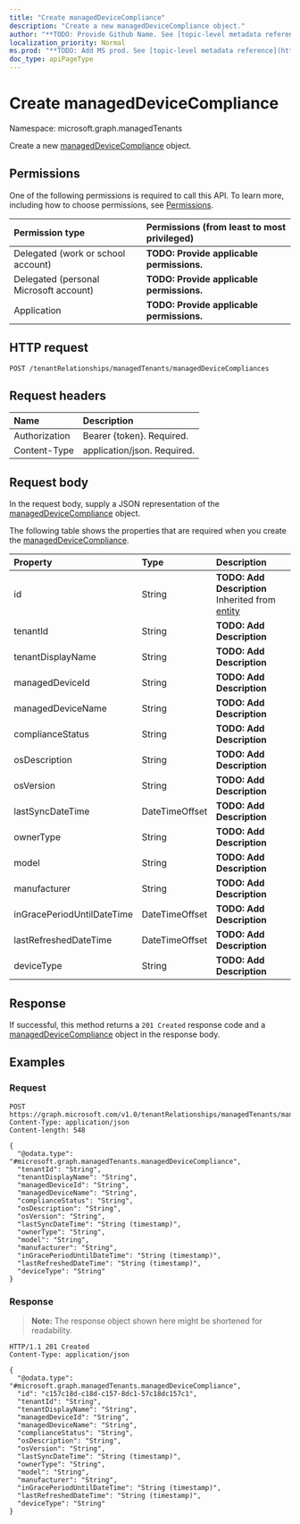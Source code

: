 ```yaml
---
title: "Create managedDeviceCompliance"
description: "Create a new managedDeviceCompliance object."
author: "**TODO: Provide Github Name. See [topic-level metadata reference](https://msgo.azurewebsites.net/add/document/guidelines/metadata.html#topic-level-metadata)**"
localization_priority: Normal
ms.prod: "**TODO: Add MS prod. See [topic-level metadata reference](https://msgo.azurewebsites.net/add/document/guidelines/metadata.html#topic-level-metadata)**"
doc_type: apiPageType
---
```


# Create managedDeviceCompliance
Namespace: microsoft.graph.managedTenants



Create a new [managedDeviceCompliance](../resources/managedtenants-manageddevicecompliance.md) object.

## Permissions
One of the following permissions is required to call this API. To learn more, including how to choose permissions, see [Permissions](/graph/permissions-reference).

|Permission type|Permissions (from least to most privileged)|
|:---|:---|
|Delegated (work or school account)|**TODO: Provide applicable permissions.**|
|Delegated (personal Microsoft account)|**TODO: Provide applicable permissions.**|
|Application|**TODO: Provide applicable permissions.**|

## HTTP request

<!-- {
  "blockType": "ignored"
}
-->
``` http
POST /tenantRelationships/managedTenants/managedDeviceCompliances
```

## Request headers
|Name|Description|
|:---|:---|
|Authorization|Bearer {token}. Required.|
|Content-Type|application/json. Required.|

## Request body
In the request body, supply a JSON representation of the [managedDeviceCompliance](../resources/managedtenants-manageddevicecompliance.md) object.

The following table shows the properties that are required when you create the [managedDeviceCompliance](../resources/managedtenants-manageddevicecompliance.md).

|Property|Type|Description|
|:---|:---|:---|
|id|String|**TODO: Add Description** Inherited from [entity](../resources/managedtenants-entity.md)|
|tenantId|String|**TODO: Add Description**|
|tenantDisplayName|String|**TODO: Add Description**|
|managedDeviceId|String|**TODO: Add Description**|
|managedDeviceName|String|**TODO: Add Description**|
|complianceStatus|String|**TODO: Add Description**|
|osDescription|String|**TODO: Add Description**|
|osVersion|String|**TODO: Add Description**|
|lastSyncDateTime|DateTimeOffset|**TODO: Add Description**|
|ownerType|String|**TODO: Add Description**|
|model|String|**TODO: Add Description**|
|manufacturer|String|**TODO: Add Description**|
|inGracePeriodUntilDateTime|DateTimeOffset|**TODO: Add Description**|
|lastRefreshedDateTime|DateTimeOffset|**TODO: Add Description**|
|deviceType|String|**TODO: Add Description**|



## Response

If successful, this method returns a `201 Created` response code and a [managedDeviceCompliance](../resources/managedtenants-manageddevicecompliance.md) object in the response body.

## Examples

### Request
<!-- {
  "blockType": "request",
  "name": "create_manageddevicecompliance_from_"
}
-->
``` http
POST https://graph.microsoft.com/v1.0/tenantRelationships/managedTenants/managedDeviceCompliances
Content-Type: application/json
Content-length: 548

{
  "@odata.type": "#microsoft.graph.managedTenants.managedDeviceCompliance",
  "tenantId": "String",
  "tenantDisplayName": "String",
  "managedDeviceId": "String",
  "managedDeviceName": "String",
  "complianceStatus": "String",
  "osDescription": "String",
  "osVersion": "String",
  "lastSyncDateTime": "String (timestamp)",
  "ownerType": "String",
  "model": "String",
  "manufacturer": "String",
  "inGracePeriodUntilDateTime": "String (timestamp)",
  "lastRefreshedDateTime": "String (timestamp)",
  "deviceType": "String"
}
```


### Response
>**Note:** The response object shown here might be shortened for readability.
<!-- {
  "blockType": "response",
  "truncated": true,
  "@odata.type": "microsoft.graph.managedTenants.managedDeviceCompliance"
}
-->
``` http
HTTP/1.1 201 Created
Content-Type: application/json

{
  "@odata.type": "#microsoft.graph.managedTenants.managedDeviceCompliance",
  "id": "c157c18d-c18d-c157-8dc1-57c18dc157c1",
  "tenantId": "String",
  "tenantDisplayName": "String",
  "managedDeviceId": "String",
  "managedDeviceName": "String",
  "complianceStatus": "String",
  "osDescription": "String",
  "osVersion": "String",
  "lastSyncDateTime": "String (timestamp)",
  "ownerType": "String",
  "model": "String",
  "manufacturer": "String",
  "inGracePeriodUntilDateTime": "String (timestamp)",
  "lastRefreshedDateTime": "String (timestamp)",
  "deviceType": "String"
}
```

